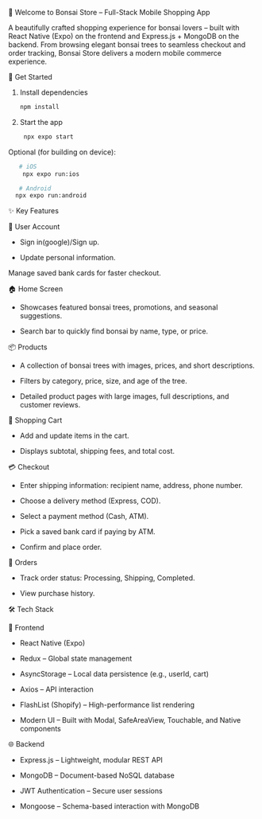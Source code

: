 🌿 Welcome to Bonsai Store – Full-Stack Mobile Shopping App

A beautifully crafted shopping experience for bonsai lovers – built with React Native (Expo) on the frontend and Express.js + MongoDB on the backend. From browsing elegant bonsai trees to seamless checkout and order tracking, Bonsai Store delivers a modern mobile commerce experience.

🚀 Get Started

1. Install dependencies

   ```bash
   npm install
   ```

2. Start the app

   ```bash
    npx expo start
   ```
Optional (for building on device):

 ```bash
    # iOS
     npx expo run:ios
 ```
 ```bash
    # Android
   npx expo run:android
 ```



✨ Key Features

👤 User Account

- Sign in(google)/Sign up.

- Update personal information.

Manage saved bank cards for faster checkout.

🏠 Home Screen

 - Showcases featured bonsai trees, promotions, and seasonal suggestions.

 - Search bar to quickly find bonsai by name, type, or price.
   
📦 Products

 - A collection of bonsai trees with images, prices, and short descriptions.

 - Filters by category, price, size, and age of the tree.

 - Detailed product pages with large images, full descriptions, and customer reviews.

🛒 Shopping Cart

- Add and update items in the cart.

- Displays subtotal, shipping fees, and total cost.

💳 Checkout

- Enter shipping information: recipient name, address, phone number.

- Choose a delivery method (Express, COD).

- Select a payment method (Cash, ATM).

- Pick a saved bank card if paying by ATM.

- Confirm and place order.

📁 Orders

 - Track order status: Processing, Shipping, Completed.

 - View purchase history.

🛠️ Tech Stack

 📱 Frontend

   - React Native (Expo)

   - Redux – Global state management

   - AsyncStorage – Local data persistence (e.g., userId, cart)

   - Axios – API interaction

   - FlashList (Shopify) – High-performance list rendering

   - Modern UI – Built with Modal, SafeAreaView, Touchable, and Native components

 🌐 Backend
   - Express.js – Lightweight, modular REST API

   - MongoDB – Document-based NoSQL database

   - JWT Authentication – Secure user sessions

   - Mongoose – Schema-based interaction with MongoDB






